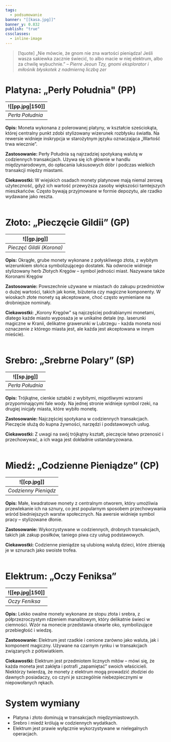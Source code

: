 ```yaml
---
tags:
  - podsumowanie
banner: "[[kasa.jpg]]"
banner_y: 0.832
publish: "true"
cssclasses:
  - inline-image
---
```

>[!quote] „Nie mówcie, że gnom nie zna wartości pieniądza! Jeśli wasza sakiewka zacznie świecić, to albo macie w niej elektrum, albo za chwilę wybuchnie.”
> – *Pierre Jeoun Tzy, gnomi eksplorator i miłośnik błyskotek z nadmierną liczbą zer*

# **Platyna: „Perły Południa" (PP)**
|![[pp.jpg\|150]]|
|-|
|*Perła Południa*|

**Opis:** Moneta wykonana z polerowanej platyny, w kształcie sześciokąta, której centralny punkt zdobi stylizowany wizerunek rozbłysku światła. Na rewersie widnieje inskrypcja w starożytnym języku oznaczająca „Wartość trwa wiecznie”.

**Zastosowanie:** Perły Południa są najrzadziej spotykaną walutą w codziennych transakcjach. Używa się ich głównie w handlu międzynarodowym, do opłacania luksusowych dóbr i podczas wielkich transakcji między miastami.

**Ciekawostki:** W wiejskich osadach monety platynowe mają niemal zerową użyteczność, gdyż ich wartość przewyższa zasoby większości tamtejszych mieszkańców. Często bywają przyjmowane w formie depozytu, ale rzadko wydawane jako reszta.
<br>
</br>
# **Złoto: „Pieczęcie Gildii” (GP)**
|![[gp.jpg]]|
|-|
|*Pieczęć Gildii (Korona)*|

**Opis:** Okrągłe, grube monety wykonane z połyskliwego złota, z wybitym wizerunkiem słońca symbolizującego dostatek. Na odwrocie widnieje stylizowany herb Złotych Kręgów – symbol jedności miast. Nazywane także Koronami Kręgów

**Zastosowanie:** Powszechnie używane w miastach do zakupu przedmiotów o dużej wartości, takich jak konie, biżuteria czy magiczne komponenty. W wioskach złote monety są akceptowane, choć często wymieniane na drobniejsze nominały.

**Ciekawostki:** „Korony Kręgów” są najczęściej podrabianymi monetami, dlatego każde miasto wyposaża je w unikalne detale (np. laserunki magiczne w Kranii, delikatne grawerunki w Lubrzegu - każda moneta nosi oznaczenie z którego miasta jest, ale każda jest akceptowana w innym mieście).
<br>
</br>
# **Srebro: „Srebrne Polary” (SP)**
|![[sp.jpg]]|
|-|
|*Perła Południa*|

**Opis:** Trójkątne, cienkie sztabki z wybitymi, migotliwymi wzorami przypominającymi fale wody. Na jednej stronie widnieje symbol rzeki, na drugiej inicjały miasta, które wybiło monetę.

**Zastosowanie:** Najczęściej spotykana w codziennych transakcjach. Pieczęcie służą do kupna żywności, narzędzi i podstawowych usług.

**Ciekawostki:** Z uwagi na swój trójkątny kształt, pieczęcie łatwo przenosić i przechowywać, a ich waga jest dokładnie ustandaryzowana.
<br>
</br>
# **Miedź: „Codzienne Pieniądze” (CP)**
|![[cp.jpg]]|
|-|
|*Codzienny Pieniądz*|

**Opis:** Małe, kwadratowe monety z centralnym otworem, który umożliwia przewlekanie ich na sznury, co jest popularnym sposobem przechowywania wśród biedniejszych warstw społecznych. Na awersie widnieje symbol pracy – stylizowane dłonie.

**Zastosowanie:** Wykorzystywane w codziennych, drobnych transakcjach, takich jak zakup posiłków, taniego piwa czy usług podstawowych.

**Ciekawostki:** Codzienne pieniądze są ulubioną walutą dzieci, które zbierają je w sznurach jako swoiste trofea.
<br>
</br>
# **Elektrum: „Oczy Feniksa”**
| ![[ep.jpg\|150]] |
|-|
|*Oczy Feniksa*|

**Opis:** Lekko owalne monety wykonane ze stopu złota i srebra, z półprzezroczystym rdzeniem manalitowym, który delikatnie świeci w ciemności. Wzór na monecie przedstawia otwarte oko, symbolizujące przebiegłość i wiedzę.

**Zastosowanie:** Elektrum jest rzadkie i cenione zarówno jako waluta, jak i komponent magiczny. Używane na czarnym rynku i w transakcjach związanych z półświatkiem.

**Ciekawostki:** Elektrum jest przedmiotem licznych mitów – mówi się, że każda moneta jest zaklęta i potrafi „zapamiętać” swoich właścicieli. Niektórzy twierdzą, że monety z elektrum mogą prowadzić złodziei do dawnych posiadaczy, co czyni je szczególnie niebezpiecznymi w niepowołanych rękach.
# **System wymiany**
- Platyna i złoto dominują w transakcjach międzymiastowych.
- Srebro i miedź królują w codziennych wydatkach.
- Elektrum jest prawie wyłącznie wykorzystywane w nielegalnych operacjach.